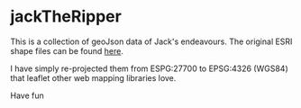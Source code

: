 # jackTheRipper


This is a collection of geoJson data of Jack's endeavours.
The original ESRI shape files can be found [here](http://www.sharegeo.ac.uk/handle/10672/73).

I have simply re-projected them from ESPG:27700 to EPSG:4326 (WGS84) that leaflet other web mapping libraries love.

Have fun
